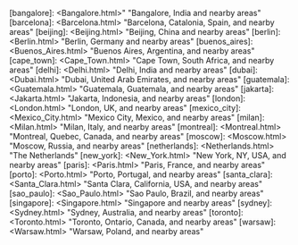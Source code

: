 <!-- Repositories -->

[repo:alut]: <https://github.com/blackberry/ALUT> "Repo: ALUT, OpenAL Utilities"
[repo:bb10-webworks-samples]: <http://github.com/blackberry/bb10-webworks-samples> "Repo: BB10-WebWorks-Samples"
[repo:bbuijs]: <http://github.com/blackberry/bbui.js> "Repo: bbUI.js Framework for WebWorks"
[repo:bws]: <http://github.com/bws-samples> "Repo: Code samples for BlackBerry Web Services for Enterprise Administration"
[repo:cascadescommunitysamples]: <http://github.com/blackberry/Cascades-Community-Samples> "Repo: Community - RIM and non-RIM - Samples using the Cascades framework"
[repo:cascades-samples]: <http://github.com/blackberry/Cascades-Samples> "repo: Official Cascades Samples"
[repo:community-apis-for-air]: <http://github.com/blackberry/Community-APIs-for-AIR> "repo: Community-APIs-for-AIR"
[repo:gameplay]: <http://github.com/blackberry/Gameplay> "Repo: Gameplay, a Portable, OpenSource Gaming Framework"
[repo:jde-samples]: <http://github.com/blackberry/JDE-Samples> "Repo: Java Samples that were used with the JDE"
[repo:jquery-mobile-samples]: <http://github.com/blackberry/jQuery-Mobile-Samples> "Repo: jQuery-Mobile-Samples Repository"
[repo:ndk-samples]: <http://github.com/blackberry/NDK-Samples> "Repo: Native Samples that can be used with the NDK"
[repo:openal]: <http://github.com/blackberry/OpenAL> "Repo: OpenAL"
[repo:openttd]: <http://github.com/blackberry/OpenTTD> "Repo: OpenTTD"
[repo:picturewall]: <http://github.com/blackberry/PictureWall> "Repo: HTML5 Application to display pictures on a wall of devices"
[repo:qrencode]: <http://github.com/blackberry/QREncode> "QREncode Repository"
[repo:ripple-ui]: <http://github.com/blackberry/Ripple-UI> "Repo: Ripple UI Emulator"
[repo:ripple-framework]: <http://github.com/blackberry/Ripple-Framework> "Repo: Ripple Framework"
[repo:ripple-services]: <http://github.com/blackberry/Ripple-Services> "Repo: Ripple Services"
[repo:samples-for-java]: <http://github.com/blackberry/Samples-for-Java> "Repo: Samples-for-Java"
[repo:sdl]: <http://github.com/blackberry/SDL> "Repo:SDL"
[repo:scoreloop-samples]: <http://github.com/blackberry/Scoreloop-Samples> "Scoreloop-Samples Repository"
[repo:touchcontroloverlay]: <http://github.com/blackberry/TouchControlOverlay> "TouchControlOverlay"
[repo:webgl-samples]: <http://github.com/blackberry/webgl-samples> "Repository for Community - RIM and non-RIM - Samples using WebGL"
[repo:webworks-samples]: <http://github.com/blackberry/webworks-samples> "Repository for Community - RIM and non-RIM - Samples using the BlackBerry Webworks framework"
[repo:webworks-community-apis]: <http://github.com/blackberry/webworks-community-apis> "Repository for Extensions to WebWorks"
[repo:zxing]: <http://github.com/blackberry/ZXing> "ZXing Repository"

<!-- Absolute Paths -->

[asl2]: <http://www.apache.org/licenses/LICENSE-2.0.html> "Apache License, Version 2.0"
[gpl]: <TBD> "TBD"
[bsd]: <http://en.wikipedia.org/wiki/BSD_licenses> "BSD Licenses, at Wikipedia"

<!-- Relative Paths -->

[all_pages]: <All_Pages.html> "All Pages in this Wiki"
[all_articles]: <articles/All_Articles.html> "All Articles in this Wiki"
[all_slides]: <slides/All_Slides.html> "All Presentations in this Wiki"
[all_news]: <news/index.html> "All News in this Wiki"
[recent_changes]: <Recent_Changes.html> "Recent changes in this Wiki"


[blackberry_services]: <BlackBerry_Services.html> "Client and Server Side BlackBerry Services"

[bb_advertising]: <BlackBerry_Advertising_Service.html> "BlackBerry Advertising Service"
[bb_analytics]: <BlackBerry_Analytics_Service.html> "BlackBerry Analytics Service"
[bbm]: <BlackBerry_Messenger.html> "BlackBerry_Messenger"
[bb_web_services]: <BlackBerry_Web_Services.html> "BlackBerry Web Services for Enterprise Administration"
[bws]: <BlackBerry_Web_Services.html> "BlackBerry Web Services for Enterprise Administration"
[bb_payment]: <BlackBerry_Payment_Service.html> "BlackBerry Payment Service"
[bb_push]: <BlackBerry_Push_Service.html> "BlackBerry Push Service"

[adobe_air]: <Adobe_AIR.html> "Adobe Integrated Runtime (AIR)"
[all_repos]: <All_Repos.html> "All Repos in GitHub.com/Blackberry, in multiple tables"
[all_repos_as_one_table]: <All_Repos_as_One_Table.html> "All Repos in GitHub.com/Blackberry as a single table"
[all_samples]: <All_Samples.html> "All Samples in GitHub.com/Blackberry"
[alicejs]: <AliceJS.html> "Alice - A Lightweight Independent CSS Engine"
[air]: <AIR.html> "Adobe Integrated Runtime (AIR)"
[apache_cordova]: <Apache_Cordova.html> "The Open Source HTML5 Cross-Platform Framework"
[bbuijs]: <bbUIjs.html> "A WebWorks-based Framework to write HTML5 applications using BBOS and BB10 Conventions"
[blackberry_10]: <BlackBerry_10.html> "The next generation BlackBerry Platform"
[blackberry_10_releases]: <BlackBerry_10_Releases.html> "The releases for BlackBerry 10"
[blackberry_10_0_06]: <BlackBerry_10_0_06.html> "The BlackBerry 10.0.06 Release, aka Beta 2, aka R6"
[blackberry_10_0_06_samples]: <BlackBerry_10_0_06_Samples.html> "Samples in the BlackBerry 10.0.06 Release, aka Beta 2, aka R6"
[blackberry_10_stories]: <BlackBerry_10_Stories.html> "BlackBerry 10 Stories"
[bb10_stories]: <BlackBerry_10_Stories.html> "BlackBerry 10 Stories"
[bb10_r6]: <BB10_R6.html> "A common name for BlackBerry 10.0.06"
[bps]: <BlackBerry_Platform_Services.html> "BlackBerry Platform Services"
[bugs]: <Bugs.html> "Filing and Searching for Bugs"
[camera]: <Camera.html> "Camera APIs"
[cascades]: <Cascades.html> "Cascades"
[cascades_samples]: <Cascades_Samples.html> "Cascades Samples"
[cascades_samples_and_tips]: <Cascades_Samples_and_Tips.html> "Cascades Samples and Tips"
[contributor_agreement]: <Contributor_Agreement.html> "Contributor Agreement"
[debugtoken]: <DebugToken.html> "DebugToken"
[events]: <Events.html> "Events"
[faq]: <FAQ.html> "FAQ"
[frogatto]: <Frogatto.html> "A 2-D Game"
[html5]: <HTML5.html> "The BlackBerry HTML5 Software Platform"
[html5_samples]: <HTML5_Samples.html> "Open Source Samples showcasing the HTML5 technology on BlackBerry"
[html5_tools]: <HTML5_Tools.html> "Tools useful for HTML5 Development"
[lzma]: <LZMA.html> "LZMA implementation"
[nfc]: <NFC.html> "NFC - Near Field Communication"
[nodebeat]: <NodeBeat.html> "Visual Music App"
[opencv]: <OpenCV.html> "Language that leverages GPUs"
[openframeworks]: <OpenFrameworks.html> "Open Source Framework for Creative Media Applications"
[opengl]: <OpenGL.html> "Language .."
[open_source]: <Open_Source.html> "Open Source Actvities at RIM"
[open_source_wish_list]: <Open_Source_Wish_List.html> "Wish List for Open Source Components and Applications"
[openttd]: <OpenTTD.html> "OpenTTD"
[peaksandvalleys]: <PeaksAndValleys.html> "PeaksAndValleys - A WebGL Demo"
[phonegap]: <PhoneGap.html> "Original cross-platform framework from Nitobi"
[picturewall]: <PictureWall.html> "PictureWall Sample Application"
[python]: <Python.html> "Python"
[qr_code]: <QR_Code.html> "QR Codes - Quick Release Codes"
[qml]: <QML.html> "Qt Meta Language"
[qsa]: <QNX_Sound_Architecture.html> "QNX Sound Architecture"
[qt]: <Qt.html> "Qt"
[samples]: <Samples.html> "Code Samples"
[screencasts]: <Screencasts.html> "Developer Screencasts"
[sdl]: <SDL.html> "SDL"
[slideshare]: <SlideShare.html> "Presentations at SlideShare"
[threejs]: <threeJS.html> "A WebGL 3-D Framework"
[timidity]: <TiMidity.html> "TiMidity"
[touchcontroloverlay]: <TouchControlOverlay.html> "TouchControlOverlay"
[tunneltilt]: <TunnelTilt.html> "TunnelTilt - A WebGL Demo and Game"
[url_launcher]: <URL_Launcher.html> "URL Launching Application"
[webgl]: <WebGL.html> "OpenGL ES 2.0 for the Web"
[webgl_samples]: <WebGL_Samples.html> "Samples showing how to use WebGL on the BlackBerry Platform"
[webkit]: <Webkit.html> "An Open Source Browser Layout Engine"
[webworks]: <WebWorks.html> "A framework to write HTML5 Applications for the BlackBerry Platform"
[youtube]: <YouTube.html> "Videos at YouTube"

[gameplay]: <Gameplay.html> "Portable, OpenSource Gaming Framework"
[jquery-mobile]: <jQuery-Mobile-Samples.html> "jQuery-Mobile-Samples Repository"

[code_samples]: <Code_Samples.html> "Code Samples"


[ripple]: <TBD> "TBD"

[air_samples]: <TBD> "TBD"
[bws_samples]: <TBD> "TBD"
[code_signing]: <TBD> "TBD"
[gaming_samples]: <TBD> "TBD"

[bb6]: <TBD> "TBD"
[bb7]: <TBD> "TBD"
[bridge]: <TBD> "TBD"
[qnx]: <TBD> "TBD"

[bbw]: <TBD> "TBD"
[bb10jam]: <BlackBerry_Jam.html> "BlackBerry 10 Jam"
[devcon]: <Developer_Conferences.html> "Developer Conferences"
[devcon2011_america]: <Developer_Conferences.html> "Developer Conferences"
[devcon2011_asia]: <Developer_Conferences.html> "Developer Conferences"
[devcon2012_europe]: <Developer_Conferences.html> "Developer Conferences"

[blackberry_playbook]: <TBD> "BlackBerry PlayBook"
[playbook]: <TBD> "BlackBerry PlayBook"

[clifford_hung]: <Clifford_Hung.html> "Clifford Hung"
[laurence_muller]: <Laurence_Muller.html> "Laurence Muller"
[tim_neil]: <Tim_Neil.html> "Tim Neil"

[seth_sandler]: <TBD> "TBD"

[jonathan_feldstein]: <TBD> "TBD"
[laurent_hasson]: <TBD> "TBD"
[ken_wallis]: <TBD> "TBD"
[gord_tanner]: <TBD> "TBD"
[andy_abgottspon]: <TBD> "TBD"
[eduardo_pelegrillopart]: <TBD> "TBD"
[george_staikos]: <TBD> "TBD"


[dc12e_dev339]: <slides/devcon2012-europe/Which_Programming_Environment_for_You.html> "Which Programming Environment is Right for You?"
[dc12e_dev311]: <slides/devcon2012-europe/Build_NFC_App.html> "How to Build an NFC-Enabled App"
[dc12e_dev319]: <slides/devcon2012-europe/Introduction_to_PlayBook_NDK.html> "Introduction to the BlackBerry PlayBook Native SDK: Building a Sample Application"
[dc12e_dev301]: <slides/devcon2012-europe/Introduction_to_WebWorks.html> "Introduction to BlackBerry WebWorks"
[dc12e_dev345]: <slides/devcon2012-europe/Mastering_Java_Layouts.html> "Mastering Java Layouts: Fields, Managers, and Screens"

[mwc2012_asaunders]: <slides/mwc2012/BlackBerry_Dev_Community.html> "The BlackBerry Developer Community"

[amsterdam]: <Amsterdam.html> "Amsterdam, Netherlands, and nearby areas"
[austin]: <Austin.html> "Austin, Texas, USA, and nearby areas"
[bangalore]: <Bangalore.html>" "Bangalore, India and nearby areas"
[barcelona]: <Barcelona.html> "Barcelona, Catalonia, Spain, and nearby areas"
[beijing]: <Beijing.html> "Beijing, China and nearby areas"
[berlin]: <Berlin.html> "Berlin, Germany and nearby areas"
[buenos_aires]: <Buenos_Aires.html> "Buenos Aires, Argentina, and nearby areas"
[cape_town]: <Cape_Town.html> "Cape Town, South Africa, and nearby areas"
[delhi]: <Delhi.html> "Delhi, India and nearby areas"
[dubai]: <Dubai.html> "Dubai, United Arab Emirates, and nearby areas"
[guatemala]: <Guatemala.html> "Guatemala, Guatemala, and nearby areas"
[jakarta]: <Jakarta.html> "Jakarta, Indonesia, and nearby areas"
[london]: <London.html> "London, UK, and nearby areas"
[mexico_city]: <Mexico_City.html> "Mexico City, Mexico, and nearby areas"
[milan]: <Milan.html> "Milan, Italy, and nearby areas"
[montreal]: <Montreal.html> "Montreal, Quebec, Canada, and nearby areas"
[moscow]: <Moscow.html> "Moscow, Russia, and nearby areas"
[netherlands]: <Netherlands.html> "The Netherlands"
[new_york]: <New_York.html> "New York, NY, USA, and nearby areas"
[paris]: <Paris.html> "Paris, France, and nearby areas"
[porto]: <Porto.html> "Porto, Portugal, and nearby areas"
[santa_clara]: <Santa_Clara.html> "Santa Clara, California, USA, and nearby areas"
[sao_paulo]: <Sao_Paulo.html> "Sao Paulo, Brazil, and nearby areas"
[singapore]: <Singapore.html> "Singapore and nearby areas"
[sydney]: <Sydney.html> "Sydney, Australia, and nearby areas"
[toronto]: <Toronto.html> "Toronto, Ontario, Canada, and nearby areas"
[warsaw]: <Warsaw.html> "Warsaw, Poland, and nearby areas"